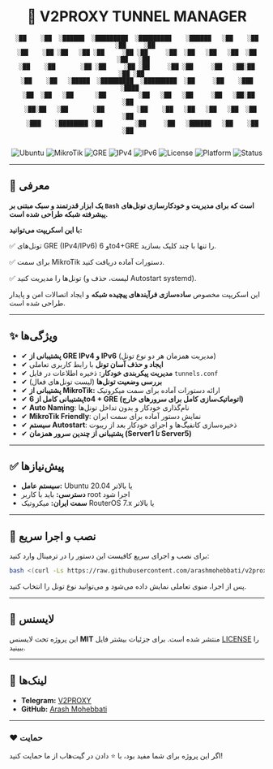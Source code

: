 <div align="center">
 
# 🚀 V2PROXY TUNNEL MANAGER

```
░██    ░██  ░██████  ░█████████  ░█████████    ░██████   ░██    ░██ ░██     ░██ 
░██    ░██ ░██   ░██ ░██     ░██ ░██     ░██  ░██   ░██   ░██  ░██   ░██   ░██  
░██    ░██       ░██ ░██     ░██ ░██     ░██ ░██     ░██   ░██░██     ░██ ░██   
░██    ░██   ░█████  ░█████████  ░█████████  ░██     ░██    ░███       ░████    
 ░██  ░██   ░██      ░██         ░██   ░██   ░██     ░██   ░██░██       ░██     
  ░██░██   ░██       ░██         ░██    ░██   ░██   ░██   ░██  ░██      ░██     
   ░███    ░████████ ░██         ░██     ░██   ░██████   ░██    ░██     ░██     
                    		    												
```

![Ubuntu](https://img.shields.io/badge/Ubuntu-Server-orange?logo=ubuntu&logoColor=white)
![MikroTik](https://img.shields.io/badge/RouterOS-7.x-blue?logo=mikrotik&logoColor=white)
![GRE](https://img.shields.io/badge/Tunnel-GRE-success?logo=linux&logoColor=white)
![IPv4](https://img.shields.io/badge/IPv4-Supported-brightgreen)
![IPv6](https://img.shields.io/badge/IPv6-Optional-lightgrey)
![License](https://img.shields.io/badge/license-MIT-blue.svg)
![Platform](https://img.shields.io/badge/platform-Linux-green.svg)
![Status](https://img.shields.io/badge/status-stable-success.svg)

</div>

---

## 📖 معرفی

**یک ابزار قدرتمند و سبک مبتنی بر `Bash` است که برای مدیریت و خودکارسازی تونل‌های پیشرفته شبکه طراحی شده است.**

**با این اسکریپت می‌توانید:**

✅ تونل‌های GRE (IPv4/IPv6) و 6to4+GRE را تنها با چند کلیک بسازید.

✅ برای سمت MikroTik دستورات آماده دریافت کنید.

✅ تونل‌ها را مدیریت کنید (لیست، حذف و Autostart systemd).

این اسکریپت مخصوص **ساده‌سازی فرآیندهای پیچیده شبکه** و ایجاد اتصالات امن و پایدار طراحی شده است.

---

## ✨ ویژگی‌ها

- ✔ **پشتیبانی از GRE IPv4 و IPv6** (مدیریت همزمان هر دو نوع تونل)  
- ✔ **ایجاد و حذف آسان تونل** با رابط کاربری تعاملی  
- ✔ **مدیریت پیکربندی خودکار:** ذخیره اطلاعات در فایل `tunnels.conf`  
- ✔ **بررسی وضعیت تونل‌ها** (لیست تونل‌های فعال)  
- ✔ **پشتیبانی از MikroTik:** ارائه دستورات آماده برای سمت میکروتیک
- ✔ **پشتیبانی کامل از 6to4 + GRE (اتوماتیک‌سازی کامل برای سرورهای خارج)**
- ✔ **Auto Naming**: نام‌گذاری خودکار و بدون تداخل تونل‌ها
- ✔ **MikroTik Friendly**: نمایش دستور آماده برای سمت ایران
- ✔ **سیستم Autostart**: ذخیره‌سازی کانفیگ‌ها و اجرای خودکار بعد از ریبوت
- ✔ **پشتیبانی از چندین سرور همزمان (Server1 تا Server5)**

---

## ✅ پیش‌نیازها

- **سیستم عامل:** Ubuntu 20.04 یا بالاتر
- **دسترسی:** باید با کاربر root اجرا شود
- **سمت ایران:** میکروتیک RouterOS 7.x یا بالاتر

---

## 🎯 نصب و اجرا سریع

برای نصب و اجرای سریع کافیست این دستور را در ترمینال وارد کنید:

```bash
bash <(curl -Ls https://raw.githubusercontent.com/arashmohebbati/v2proxy-tunnel-manager/main/install.sh)
```
پس از اجرا، منوی تعاملی نمایش داده می‌شود و می‌توانید نوع تونل را انتخاب کنید.

---

## 📜 لایسنس

این پروژه تحت لایسنس **MIT** منتشر شده است. برای جزئیات بیشتر فایل [LICENSE](LICENSE) را ببینید.

---

## 🔗 لینک‌ها

- **Telegram:** [V2PROXY](https://t.me/v2proxy)  
- **GitHub:** [Arash Mohebbati](https://github.com/arashmohebbati)

---

### ❤️ حمایت

اگر این پروژه برای شما مفید بود، با ⭐ دادن در گیت‌هاب از ما حمایت کنید!

